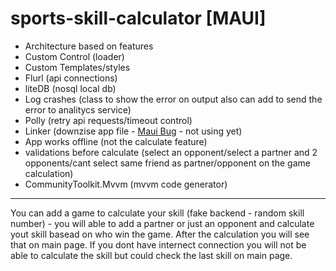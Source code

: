 # sports-skill-calculator [MAUI]

- Architecture based on features
- Custom Control (loader)
- Custom Templates/styles
- Flurl (api connections)
- liteDB (nosql local db)
- Log crashes (class to show the error on output also can add to send the error to analitycs service)
- Polly (retry api requests/timeout control)
- Linker (downzise app file - [Maui Bug](https://github.com/dotnet/maui/issues/10171) - not using yet)
- App works offline (not the calculate feature)
- validations before calculate (select an opponent/select a partner and 2 opponents/cant select same friend as partner/opponent on the game calculation)
- CommunityToolkit.Mvvm (mvvm code generator)

----
You can add a game to calculate your skill (fake backend - random skill number) - you will able to add a partner or just an opponent and calculate yout skill basead on who win the game. After the calculation you will see that on main page. If you dont have internect connection you will not be able to calculate the skill but could check the last skill on main page.
